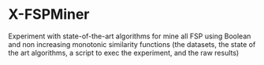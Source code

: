 # X-FSPMiner
Experiment with state-of-the-art algorithms for mine all FSP using Boolean and non increasing monotonic similarity functions (the datasets, the state of the art algorithms, a script to exec the experiment, and the raw results)
